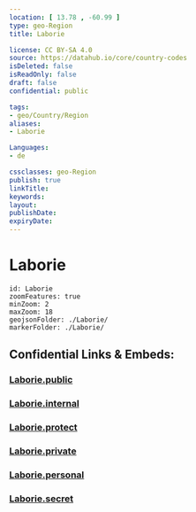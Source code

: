 ```yaml
---
location: [ 13.78 , -60.99 ] 
type: geo-Region
title: Laborie

license: CC BY-SA 4.0
source: https://datahub.io/core/country-codes
isDeleted: false
isReadOnly: false
draft: false
confidential: public

tags:
- geo/Country/Region
aliases:
- Laborie

Languages:
- de

cssclasses: geo-Region
publish: true
linkTitle: 
keywords: 
layout: 
publishDate: 
expiryDate: 
---
```


# Laborie

```leaflet
id: Laborie
zoomFeatures: true 
minZoom: 2 
maxZoom: 18
geojsonFolder: ./Laborie/
markerFolder: ./Laborie/
```


## Confidential Links & Embeds: 

### [Laborie.public](/_public/\Earth\Continent\America~Caribbean\Saint_Lucia\Districts~Saint_LuciaLaborie.public.md) 

### [Laborie.internal](/_internal/\Earth\Continent\America~Caribbean\Saint_Lucia\Districts~Saint_LuciaLaborie.internal.md) 

### [Laborie.protect](/_protect/\Earth\Continent\America~Caribbean\Saint_Lucia\Districts~Saint_LuciaLaborie.protect.md) 

### [Laborie.private](/_private/\Earth\Continent\America~Caribbean\Saint_Lucia\Districts~Saint_LuciaLaborie.private.md) 

### [Laborie.personal](/_personal/\Earth\Continent\America~Caribbean\Saint_Lucia\Districts~Saint_LuciaLaborie.personal.md) 

### [Laborie.secret](/_secret/\Earth\Continent\America~Caribbean\Saint_Lucia\Districts~Saint_LuciaLaborie.secret.md)

